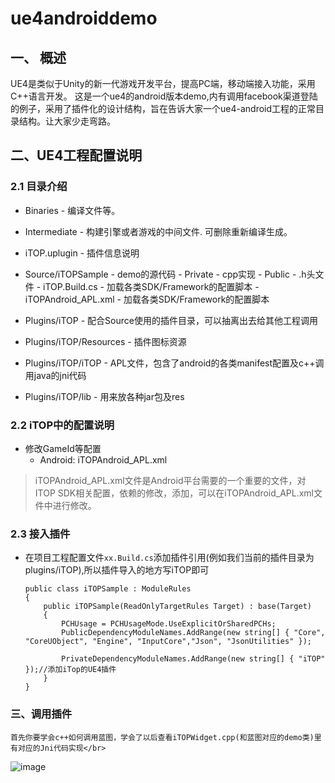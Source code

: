# ue4androiddemo
## 一、 概述
UE4是类似于Unity的新一代游戏开发平台，提高PC端，移动端接入功能，采用C++语言开发。 
这是一个ue4的android版本demo,内有调用facebook渠道登陆的例子，采用了插件化的设计结构，旨在告诉大家一个ue4-android工程的正常目录结构。让大家少走弯路。

## 二、UE4工程配置说明  
### 2.1 目录介绍
+ Binaries - 编译文件等。
+ Intermediate - 构建引擎或者游戏的中间文件. 可删除重新编译生成。
+ iTOP.uplugin - 插件信息说明
 
+ Source/iTOPSample - demo的源代码
       - Private - cpp实现
       - Public - .h头文件
       - iTOP.Build.cs - 加载各类SDK/Framework的配置脚本
       - iTOPAndroid_APL.xml - 加载各类SDK/Framework的配置脚本
+ Plugins/iTOP - 配合Source使用的插件目录，可以抽离出去给其他工程调用
+ Plugins/iTOP/Resources - 插件图标资源 
+ Plugins/iTOP/iTOP - APL文件，包含了android的各类manifest配置及c++调用java的jni代码
+ Plugins/iTOP/lib - 用来放各种jar包及res

### 2.2 iTOP中的配置说明
+ 修改GameId等配置
  - Android: iTOPAndroid_APL.xml
  
> iTOPAndroid_APL.xml文件是Android平台需要的一个重要的文件，对ITOP SDK相关配置，依赖的修改，添加，可以在iTOPAndroid_APL.xml文件中进行修改。
	   
### 2.3 接入插件
+ 在项目工程配置文件`xx.Build.cs`添加插件引用(例如我们当前的插件目录为plugins/iTOP),所以插件导入的地方写iTOP即可

	```
	public class iTOPSample : ModuleRules
	{
		public iTOPSample(ReadOnlyTargetRules Target) : base(Target)
		{
			PCHUsage = PCHUsageMode.UseExplicitOrSharedPCHs;
			PublicDependencyModuleNames.AddRange(new string[] { "Core", "CoreUObject", "Engine", "InputCore","Json", "JsonUtilities" }); 
	
			PrivateDependencyModuleNames.AddRange(new string[] { "iTOP" });//添加iTop的UE4插件
		}
	}
	```

### 三、调用插件  
    首先你要学会c++如何调用蓝图，学会了以后查看iTOPWidget.cpp(和蓝图对应的demo类)里有对应的Jni代码实现</br>
    
![image](https://github.com/ShibinHuang/HomeAnimationImageView/blob/master/ezgif-5-710f8d46fe.gif)
    

